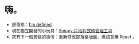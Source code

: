 # 嗨。

- 部落格：[I'm defined](https://qiu1996.github.io/)
- 現在獨立開發的小玩具：[Snippy 片段程式碼管理工具](https://github.com/Qiu1996/snippy)
- 來有下一個想做的事情：重新修改部落格版面，應該會用 React 。
